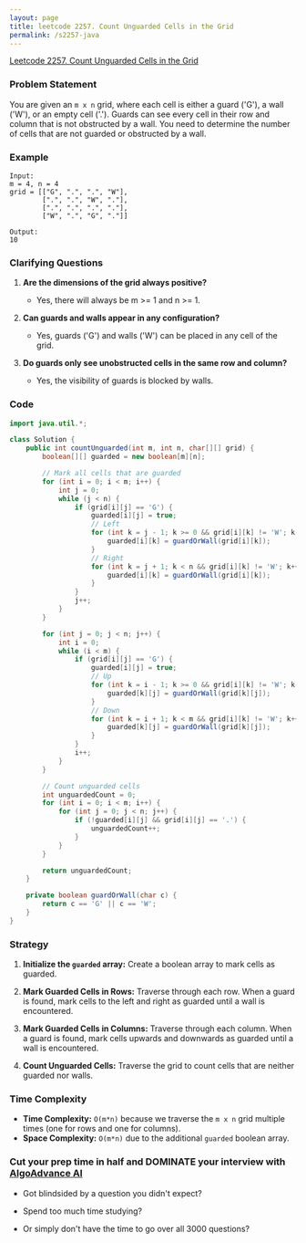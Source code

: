```yaml
---
layout: page
title: leetcode 2257. Count Unguarded Cells in the Grid
permalink: /s2257-java
---
```

[Leetcode 2257. Count Unguarded Cells in the Grid](https://algoadvance.github.io/algoadvance/l2257)
### Problem Statement

You are given an `m x n` grid, where each cell is either a guard ('G'), a wall ('W'), or an empty cell ('.'). Guards can see every cell in their row and column that is not obstructed by a wall. You need to determine the number of cells that are not guarded or obstructed by a wall.

### Example

```
Input:
m = 4, n = 4
grid = [["G", ".", ".", "W"], 
        [".", ".", "W", "."], 
        [".", ".", ".", "."], 
        ["W", ".", "G", "."]]

Output:
10
```

### Clarifying Questions

1. **Are the dimensions of the grid always positive?**
   - Yes, there will always be m >= 1 and n >= 1.
   
2. **Can guards and walls appear in any configuration?**
   - Yes, guards ('G') and walls ('W') can be placed in any cell of the grid.
   
3. **Do guards only see unobstructed cells in the same row and column?**
   - Yes, the visibility of guards is blocked by walls.

### Code

```java
import java.util.*;

class Solution {
    public int countUnguarded(int m, int n, char[][] grid) {
        boolean[][] guarded = new boolean[m][n];

        // Mark all cells that are guarded
        for (int i = 0; i < m; i++) {
            int j = 0;
            while (j < n) {
                if (grid[i][j] == 'G') {
                    guarded[i][j] = true;
                    // Left
                    for (int k = j - 1; k >= 0 && grid[i][k] != 'W'; k--) {
                        guarded[i][k] = guardOrWall(grid[i][k]);
                    }
                    // Right
                    for (int k = j + 1; k < n && grid[i][k] != 'W'; k++) {
                        guarded[i][k] = guardOrWall(grid[i][k]);
                    }
                }
                j++;
            }
        }

        for (int j = 0; j < n; j++) {
            int i = 0;
            while (i < m) {
                if (grid[i][j] == 'G') {
                    guarded[i][j] = true;
                    // Up
                    for (int k = i - 1; k >= 0 && grid[i][k] != 'W'; k--) {
                        guarded[k][j] = guardOrWall(grid[k][j]);
                    }
                    // Down
                    for (int k = i + 1; k < m && grid[i][k] != 'W'; k++) {
                        guarded[k][j] = guardOrWall(grid[k][j]);
                    }
                }
                i++;
            }
        }

        // Count unguarded cells
        int unguardedCount = 0;
        for (int i = 0; i < m; i++) {
            for (int j = 0; j < n; j++) {
                if (!guarded[i][j] && grid[i][j] == '.') {
                    unguardedCount++;
                }
            }
        }

        return unguardedCount;
    }

    private boolean guardOrWall(char c) {
        return c == 'G' || c == 'W';
    }
}
```

### Strategy

1. **Initialize the `guarded` array:** Create a boolean array to mark cells as guarded.

2. **Mark Guarded Cells in Rows:** Traverse through each row. When a guard is found, mark cells to the left and right as guarded until a wall is encountered.

3. **Mark Guarded Cells in Columns:** Traverse through each column. When a guard is found, mark cells upwards and downwards as guarded until a wall is encountered.

4. **Count Unguarded Cells:** Traverse the grid to count cells that are neither guarded nor walls.

### Time Complexity

- **Time Complexity:** `O(m*n)` because we traverse the `m x n` grid multiple times (one for rows and one for columns).
- **Space Complexity:** `O(m*n)` due to the additional `guarded` boolean array.


### Cut your prep time in half and DOMINATE your interview with [AlgoAdvance AI](https://algoAdvance.com)

- Got blindsided by a question you didn't expect?

- Spend too much time studying?

- Or simply don't have the time to go over all 3000 questions?


